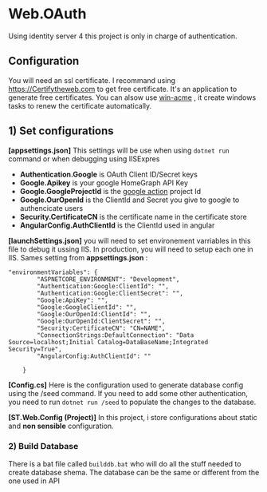 # Web.OAuth
Using identity server 4 this project is only in charge of authentication. 


## Configuration
You will need an ssl certificate. I recommand using https://Certifytheweb.com to get free certificate. It's an application to generate free certificates. You can alsow use [win-acme](https://github.com/PKISharp/win-acme) , it create windows tasks to renew the certificate automatically.

## 1) Set configurations

 **[appsettings.json]**
This settings will be use when using `dotnet run` command or when debugging using IISExpres
- **Authentication.Google** is OAuth Client ID/Secret keys
- **Google.Apikey** is your google HomeGraph API Key
- **Google.GoogleProjectId** is the [google action](https://console.actions.google.com) project Id
- **Google.OurOpenId** is the ClientId and Secret you give to google to authencicate users
- **Security.CertificateCN** is the certificate name in the certificate store
- **AngularConfig.AuthClientId** is the ClientId used in angular

**[launchSettings.json]**
you will need to set environement varriables in this file to debug it ussing IIS. In production, you will need to setup each one in IIS. 
Sames setting from **appsettings.json** :

    "environmentVariables": {
			"ASPNETCORE_ENVIRONMENT": "Development",
			"Authentication:Google:ClientId": "",
			"Authentication:Google:ClientSecret": "",
			"Google:ApiKey": "",
			"Google:GoogleClientId": "",
			"Google:OurOpenId:ClientId": "",
			"Google:OurOpenId:ClientSecret": "",
			"Security:CertificateCN": "CN=NAME",
			"ConnectionStrings:DefaultConnection": "Data Source=localhost;Initial Catalog=DataBaseName;Integrated Security=True",
			"AngularConfig:AuthClientId": ""

		}
**[Config.cs]**
Here is the configuration used to generate database config using the /seed command.
If you need to add some other authentication, you need to run `dotnet run /seed` to populate the changes to the database.

 **[ST.Web.Config (Project)]**
In this project, i store configurations about static and **non sensible** configuration.

### 2) Build Database

There is a bat file called `builddb.bat` who will do all the stuff needed to create database shema. The database can be the same or different from the one used in API
